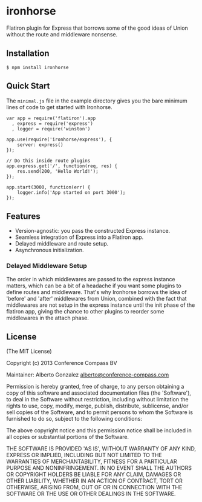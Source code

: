 # ironhorse

Flatiron plugin for Express that borrows some of the good ideas of Union without the route and middleware nonsense.

## Installation

    $ npm install ironhorse

## Quick Start

The `minimal.js` file in the example directory gives you the bare minimum lines of code to get started with Ironhorse. 

```
var app = require('flatiron').app
  , express = require('express')
  , logger = require('winston')

app.use(require('ironhorse/express'), {
    server: express()
});

// Do this inside route plugins
app.express.get('/', function(req, res) {
    res.send(200, 'Hello World!');
});

app.start(3000, function(err) {
    logger.info('App started on port 3000');
});
```


## Features

  * Version-agnostic: you pass the constructed Express instance.
  * Seamless integration of Express into a Flatiron app.
  * Delayed middleware and route setup.
  * Asynchronous initialization.

### Delayed Middleware Setup

The order in which middlewares are passed to the express instance matters, which can be a bit of a headache if you want some plugins to define routes and middleware. That's why Ironhorse borrows the idea of 'before' and 'after' middlewares from Union, combined with the fact that middlewares are not setup in the express instance until the init phase of the flatiron app, giving the chance to other plugins to reorder some middlewares in the attach phase.

## License

(The MIT License)

Copyright (c) 2013 Conference Compass BV 

Maintainer:
Alberto Gonzalez <alberto@conference-compass.com>

Permission is hereby granted, free of charge, to any person obtaining
a copy of this software and associated documentation files (the
'Software'), to deal in the Software without restriction, including
without limitation the rights to use, copy, modify, merge, publish,
distribute, sublicense, and/or sell copies of the Software, and to
permit persons to whom the Software is furnished to do so, subject to
the following conditions:

The above copyright notice and this permission notice shall be
included in all copies or substantial portions of the Software.

THE SOFTWARE IS PROVIDED 'AS IS', WITHOUT WARRANTY OF ANY KIND,
EXPRESS OR IMPLIED, INCLUDING BUT NOT LIMITED TO THE WARRANTIES OF
MERCHANTABILITY, FITNESS FOR A PARTICULAR PURPOSE AND NONINFRINGEMENT.
IN NO EVENT SHALL THE AUTHORS OR COPYRIGHT HOLDERS BE LIABLE FOR ANY
CLAIM, DAMAGES OR OTHER LIABILITY, WHETHER IN AN ACTION OF CONTRACT,
TORT OR OTHERWISE, ARISING FROM, OUT OF OR IN CONNECTION WITH THE
SOFTWARE OR THE USE OR OTHER DEALINGS IN THE SOFTWARE.

